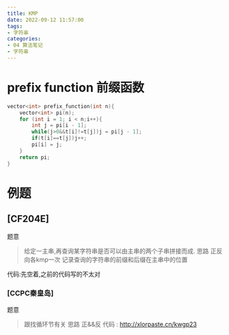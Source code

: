 ```yaml
---
title: KMP
date: 2022-09-12 11:57:00
tags: 
- 字符串
categories: 
- 04 算法笔记
- 字符串
---
```

# prefix function 前缀函数
```cpp
vector<int> prefix_function(int n){
    vector<int> pi(n);
    for (int i = 1; i < n;i++){
        int j = pi[i - 1];
        while(j>0&&t[i]!=t[j])j = pi[j - 1];
        if(t[i]==t[j])j++;
        pi[i] = j;
    }
    return pi;
}
```
<!--more-->
# 例题
## [CF204E]
题意
> 给定一主串,再查询某字符串是否可以由主串的两个子串拼接而成.
思路
> 正反向各kmp一次
> 记录查询的字符串的前缀和后缀在主串中的位置

代码:先空着,之前的代码写的不太对

### [CCPC秦皇岛]
题意
> 跟找循环节有关
思路
> 正&&反
代码 : http://xlorpaste.cn/kwgp23

